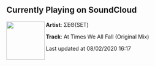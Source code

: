 ## Currently Playing on SoundCloud

[<img align="left" width="100" src="https://i1.sndcdn.com/artworks-JO8y56Zj1nxoOPqH-qBe75w-t50x50.jpg">](https://soundcloud.com/churchofset/at-times-we-all-fall-original-mix)

**Artist**: ΣΕΘ(SET) 

**Track**: At Times We All Fall (Original Mix)

Last updated at 08/02/2020 16:17
